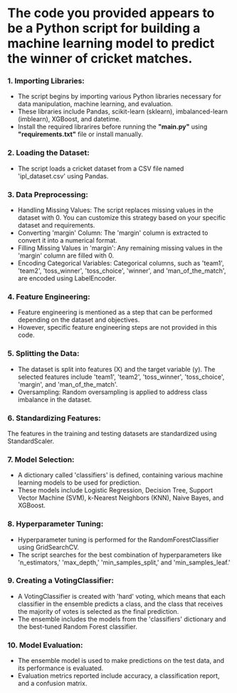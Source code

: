 # The code you provided appears to be a Python script for building a machine learning model to predict the winner of cricket matches.

### 1. Importing Libraries:
* The script begins by importing various Python libraries necessary for data manipulation, machine learning, and evaluation. 
* These libraries include Pandas, scikit-learn (sklearn), imbalanced-learn (imblearn), XGBoost, and datetime.
* Install the required librarires before running the **"main.py"** using **"requirements.txt"** file or install manually.

### 2. Loading the Dataset:
* The script loads a cricket dataset from a CSV file named 'ipl_dataset.csv' using Pandas.

### 3. Data Preprocessing:
* Handling Missing Values: The script replaces missing values in the dataset with 0. You can customize this strategy based on your specific dataset and requirements.
* Converting 'margin' Column: The 'margin' column is extracted to convert it into a numerical format.
* Filling Missing Values in 'margin': Any remaining missing values in the 'margin' column are filled with 0.
* Encoding Categorical Variables: Categorical columns, such as 'team1', 'team2', 'toss_winner', 'toss_choice', 'winner', and 'man_of_the_match', are encoded using LabelEncoder.

### 4. Feature Engineering:
* Feature engineering is mentioned as a step that can be performed depending on the dataset and objectives.
* However, specific feature engineering steps are not provided in this code.

### 5. Splitting the Data:
* The dataset is split into features (X) and the target variable (y). The selected features include 'team1', 'team2', 'toss_winner', 'toss_choice', 'margin', and 'man_of_the_match'.
* Oversampling: Random oversampling is applied to address class imbalance in the dataset.

### 6. Standardizing Features:
The features in the training and testing datasets are standardized using StandardScaler.

### 7. Model Selection:
* A dictionary called 'classifiers' is defined, containing various machine learning models to be used for prediction.
* These models include Logistic Regression, Decision Tree, Support Vector Machine (SVM), k-Nearest Neighbors (KNN), Naive Bayes, and XGBoost.

### 8. Hyperparameter Tuning:
* Hyperparameter tuning is performed for the RandomForestClassifier using GridSearchCV.
* The script searches for the best combination of hyperparameters like 'n_estimators,' 'max_depth,' 'min_samples_split,' and 'min_samples_leaf.'

### 9. Creating a VotingClassifier:
* A VotingClassifier is created with 'hard' voting, which means that each classifier in the ensemble predicts a class, and the class that receives the majority of votes is selected as the final prediction.
* The ensemble includes the models from the 'classifiers' dictionary and the best-tuned Random Forest classifier.

### 10. Model Evaluation:
* The ensemble model is used to make predictions on the test data, and its performance is evaluated.
* Evaluation metrics reported include accuracy, a classification report, and a confusion matrix.
